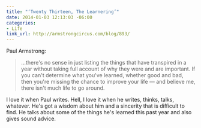 ```yaml
---
title: "‘Twenty Thirteen, The Learnering’"
date: 2014-01-03 12:13:03 -06:00
categories:
- Life
link_url: http://armstrongcircus.com/blog/893/
---
```


Paul Armstrong: 

>…there's no sense in just listing the things that have transpired in a year without taking full account of why they were and are important. If you can't determine what you've learned, whether good and bad, then you're missing the chance to improve your life — and believe me, there isn't much life to go around.

I love it when Paul writes. Hell, I love it when he writes, thinks, talks, whatever. He's got a wisdom about him and a sincerity that is difficult to find. He talks about some of the things he's learned this past year and also gives sound advice.
